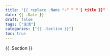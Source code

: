 ```yaml
---
title: "{{ replace .Name "-" " " | title }}"
date: {{ .Date }}
draft: false
tags: ["生活"]
categories: ["{{ .Section }}"]
toc: true
---
```


{{ .Section }}